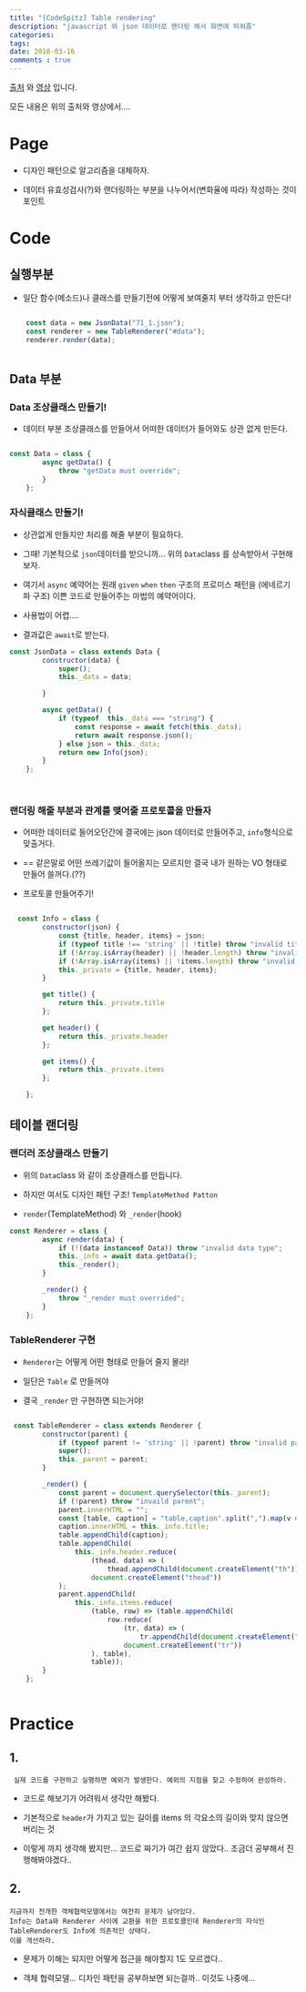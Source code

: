 ```yaml
---
title: "[CodeSpitz] Table rendering"
description: "javascript 와 json 데이터로 랜더링 해서 화면에 띄워줌"
categories: 
tags: 
date: 2018-03-16 
comments : true
---
```



[출처](https://www.facebook.com/groups/codespitz/) 와 [영상](https://www.youtube.com/channel/UCKXBpFPbho1tp-Ntlfc25kA) 입니다.

모든 내용은 위의 출처와 영상에서....



# Page

<objec width="100%" height="400" data='/assets/src/codespitz/20180308/index.html'></object>

* 디자인 패턴으로 알고리즘을 대체하자.

* 데이터 유효성검사(?)와 랜더링하는 부분을 나누어서(변화율에 따라) 작성하는 것이 포인트

# Code

## 실행부분

* 일단 함수(메소드)나 클래스를 만들기전에 어떻게 보여줄지 부터 생각하고 만든다!

```javascript

    const data = new JsonData("71_1.json");
    const renderer = new TableRenderer("#data");
    renderer.render(data);
    
```

## Data 부분

### Data 조상클래스 만들기!

* 데이터 부분 조상클래스를 만들어서 어떠한 데이터가 들어와도 상관 없게 만든다. 

```javascript

const Data = class {
        async getData() {
            throw "getData must override";
        }
    };

```

### 자식클래스 만들기!

* 상관없게 만들지만 처리를 해줄 부분이 필요하다. 

* 그때! 기본적으로 `json`데이터를 받으니까... 위의 `Data`class 를 상속받아서 구현해보자.

* 여기서 `async` 예약어는 원래 `given` `when` `then` 구조의 프로미스 패턴을 (에네르기파 구조) 이쁜 코드로 만들어주는 마법의 예약어이다. 

* 사용법이 어렵....

* 결과값은 `await`로 받는다.

```javascript
const JsonData = class extends Data {
        constructor(data) {
            super();
            this._data = data;

        }

        async getData() {
            if (typeof  this._data === "string") {
                const response = await fetch(this._data);
                return await response.json();
            } else json = this._data;
            return new Info(json);
        }
    };

  
```

### 랜더링 해줄 부분과 관계를 맺어줄 프로토콜을 만들자

* 어떠한 데이터로 들어오던간에 결국에는 json 데이터로 만들어주고, `info`형식으로 맞출거다.

* == 같은말로 어떤 쓰레기값이 들어올지는 모르지만 결국 내가 원하는 VO 형태로 만들어 쓸꺼다.(??)

* 프로토콜 만들어주기!

```javascript

  const Info = class {
        constructor(json) {
            const {title, header, items} = json;
            if (typeof title !== 'string' || !title) throw "invalid title";
            if (!Array.isArray(header) || !header.length) throw "invalid header";
            if (!Array.isArray(items) || !items.length) throw "invalid itmes";
            this._private = {title, header, items};
        }

        get title() {
            return this._private.title
        };

        get header() {
            return this._private.header
        };

        get items() {
            return this._private.items
        };

    };

```


## 테이블 랜더링

### 랜더러 조상클래스 만들기

* 위의 `Data`class 와 같이 조상클래스를 만듭니다. 

* 하지만 여서도 디자인 패턴 구조! `TemplateMethod Patton`

* `render`(TemplateMethod) 와 `_render`(hook)

```javascript
const Renderer = class {
        async render(data) {
            if (!(data instanceof Data)) throw "invalid data type";
            this._info = await data.getData();
            this._render();
        }

        _render() {
            throw "_render must overrided";
        }
    };

```

### TableRenderer 구현

* `Renderer`는 어떻게 어떤 형태로 만들어 줄지 몰라!

* 일단은 `Table` 로 만들꺼야

* 결국 `_render` 만 구현하면 되는거야! 

```javascript

 const TableRenderer = class extends Renderer {
        constructor(parent) {
            if (typeof parent != 'string' || !parent) throw "invalid param";
            super();
            this._parent = parent;
        }

        _render() {
            const parent = document.querySelector(this._parent);
            if (!parent) throw "invaild parent";
            parent.innerHTML = "";
            const [table, caption] = "table,caption".split(",").map(v => document.createElement(v));
            caption.innerHTML = this._info.title;
            table.appendChild(caption);
            table.appendChild(
                this._info.header.reduce(
                    (thead, data) => (
                        thead.appendChild(document.createElement("th")).innerHTML = data, thead),
                    document.createElement("thead"))
            );
            parent.appendChild(
                this._info.items.reduce(
                    (table, row) => (table.appendChild(
                        row.reduce(
                            (tr, data) => (
                                tr.appendChild(document.createElement("td")).innerHTML = data, tr),
                            document.createElement("tr"))
                    ), table),
                    table));
        }
    };
 
```

# Practice

## 1.
     실제 코드를 구현하고 실행하면 예외가 발생한다. 예외의 지점을 찾고 수정하여 완성하라.
     
* 코드로 해보기가 어려워서 생각만 해봤다.

* 기본적으로 `header`가 가지고 있는 길이를 items 의 각요소의 길이와 맞지 않으면 버리는 것

* 이렇게 까지 생각해 봤지만... 코드로 짜기가 여간 쉽지 않았다.. 조금더 공부해서 진행해봐야겠다.. 

## 2.
    지금까지 전개한 객체협력모델에서는 여전히 문제가 남아있다.
    Info는 Data와 Renderer 사이에 교환을 위한 프로토콜인데 Renderer의 자식인 TableRenderer도 Info에 의존적인 상태다. 
    이를 개선하라.

* 문제가 이해는 되지만 어떻게 접근을 해야할지 1도 모르겠다..

* 객체 협력모델... 디자인 패턴을 공부하보면 되는걸까.. 이것도 나중에...